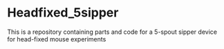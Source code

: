 # Headfixed_5sipper
This is a repository containing parts and code for a 5-spout sipper device for head-fixed mouse experiments
